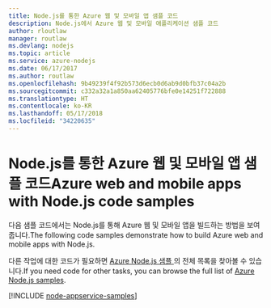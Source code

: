 ```yaml
---
title: Node.js를 통한 Azure 웹 및 모바일 앱 샘플 코드
description: Node.js에서 Azure 웹 및 모바일 애플리케이션 샘플 코드
author: rloutlaw
manager: routlaw
ms.devlang: nodejs
ms.topic: article
ms.service: azure-nodejs
ms.date: 06/17/2017
ms.author: routlaw
ms.openlocfilehash: 9b49239f4f92b573d6ecb0d6ab9d0bfb37c04a2b
ms.sourcegitcommit: c332a32a1a850aa62405776bfe0e14251f722888
ms.translationtype: HT
ms.contentlocale: ko-KR
ms.lasthandoff: 05/17/2018
ms.locfileid: "34220635"
---
```

# <a name="azure-web-and-mobile-apps-with-nodejs-code-samples"></a><span data-ttu-id="f3440-103">Node.js를 통한 Azure 웹 및 모바일 앱 샘플 코드</span><span class="sxs-lookup"><span data-stu-id="f3440-103">Azure web and mobile apps with Node.js code samples</span></span>

<span data-ttu-id="f3440-104">다음 샘플 코드에서는 Node.js를 통해 Azure 웹 및 모바일 앱을 빌드하는 방법을 보여줍니다.</span><span class="sxs-lookup"><span data-stu-id="f3440-104">The following code samples demonstrate how to build Azure web and mobile apps with Node.js.</span></span>

<span data-ttu-id="f3440-105">다른 작업에 대한 코드가 필요하면 [Azure Node.js 샘플 ](https://azure.microsoft.com/resources/samples/?term=nodejs)의 전체 목록을 찾아볼 수 있습니다.</span><span class="sxs-lookup"><span data-stu-id="f3440-105">If you need code for other tasks, you can browse the full list of [Azure Node.js samples](https://azure.microsoft.com/resources/samples/?term=nodejs).</span></span>

[!INCLUDE [node-appservice-samples](../docs-ref-conceptual/includes/appservice-samples.md)]